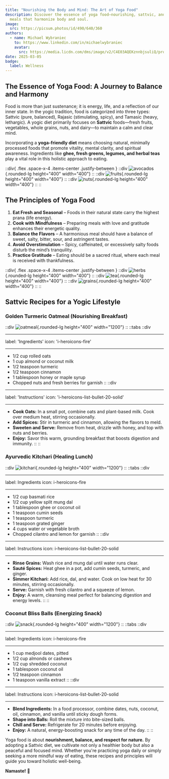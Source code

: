 ```yaml
---
title: "Nourishing the Body and Mind: The Art of Yoga Food"
description: Discover the essence of yoga food—nourishing, sattvic, and balanced
  meals that harmonize body and soul.
image:
  src: https://picsum.photos/id/490/640/360
authors:
  - name: Michael Wybraniec
    to: https://www.linkedin.com/in/michaelwybraniec
    avatar:
      src: https://media.licdn.com/dms/image/v2/C4E03AQEKznnbjsuliQ/profile-displayphoto-shrink_400_400/profile-displayphoto-shrink_400_400/0/1656410796143?e=1746662400&v=beta&t=TGYPBD1jyQlXOab9Whmp8A6CGB2aHX-BtZopFRLYUeU
date: 2025-03-05
badge:
  label: Wellness
---
```


## The Essence of Yoga Food: A Journey to Balance and Harmony

Food is more than just sustenance; it is energy, life, and a reflection of our
inner state. In the yogic tradition, food is categorized into three types:
Sattvic (pure, balanced), Rajasic (stimulating, spicy), and Tamasic (heavy,
lethargic). A yogic diet primarily focuses on **Sattvic** foods—fresh fruits,
vegetables, whole grains, nuts, and dairy—to maintain a calm and clear mind.

Incorporating a **yoga-friendly diet** means choosing natural, minimally
processed foods that promote vitality, mental clarity, and spiritual awareness.
Ingredients like **ghee, fresh greens, legumes, and herbal teas** play a vital
role in this holistic approach to eating.

\::div{ .flex .space-x-4 .items-center .justify-between } ::div
![avocados](https://picsum.photos/id/75/400/400){.rounded-lg height="400" width="400"} :: ::div ![fruits](https://picsum.photos/id/82/400/400){.rounded-lg height="400" width="400"} :: ::div
![nuts](https://picsum.photos/id/102/400/400){.rounded-lg height="400" width="400"} :: ::

## The Principles of Yoga Food

1. **Eat Fresh and Seasonal** – Foods in their natural state carry the highest
   prana (life energy).
2. **Cook with Mindfulness** – Preparing meals with love and gratitude enhances
   their energetic quality.
3. **Balance the Flavors** – A harmonious meal should have a balance of sweet,
   salty, bitter, sour, and astringent tastes.
4. **Avoid Overstimulation** – Spicy, caffeinated, or excessively salty foods
   disturb the mind’s tranquility.
5. **Practice Gratitude** – Eating should be a sacred ritual, where each meal is
   received with thankfulness.

\::div{ .flex .space-x-4 .items-center .justify-between } ::div
![herbs](https://picsum.photos/id/107/400/400){.rounded-lg height="400" width="400"} :: ::div ![tea](https://picsum.photos/id/225/400/400){.rounded-lg height="400" width="400"} :: ::div
![grains](https://picsum.photos/id/306/400/400){.rounded-lg height="400" width="400"} :: ::

## Sattvic Recipes for a Yogic Lifestyle

### **Golden Turmeric Oatmeal** (Nourishing Breakfast)

\::div ![oatmeal](https://picsum.photos/id/615/1200/400){.rounded-lg height="400" width="1200"} :: ::tabs ::div

---

label: 'Ingredients' icon: 'i-heroicons-fire'

---

- 1/2 cup rolled oats
- 1 cup almond or coconut milk
- 1/2 teaspoon turmeric
- 1/2 teaspoon cinnamon
- 1 tablespoon honey or maple syrup
- Chopped nuts and fresh berries for garnish :: ::div

---

label: 'Instructions' icon: 'i-heroicons-list-bullet-20-solid'

---

- **Cook Oats:** In a small pot, combine oats and plant-based milk. Cook over
  medium heat, stirring occasionally.
- **Add Spices:** Stir in turmeric and cinnamon, allowing the flavors to meld.
- **Sweeten and Serve:** Remove from heat, drizzle with honey, and top with nuts
  and berries.
- **Enjoy:** Savor this warm, grounding breakfast that boosts digestion and
  immunity. :: ::

### **Ayurvedic Kitchari** (Healing Lunch)

\::div ![kitchari](https://picsum.photos/id/686/1200/400){.rounded-lg height="400" width="1200"} :: ::tabs ::div

---

label: Ingredients icon: i-heroicons-fire

---

- 1/2 cup basmati rice
- 1/2 cup yellow split mung dal
- 1 tablespoon ghee or coconut oil
- 1 teaspoon cumin seeds
- 1 teaspoon turmeric
- 1 teaspoon grated ginger
- 4 cups water or vegetable broth
- Chopped cilantro and lemon for garnish :: ::div

---

label: Instructions icon: i-heroicons-list-bullet-20-solid

---

- **Rinse Grains:** Wash rice and mung dal until water runs clear.
- **Sauté Spices:** Heat ghee in a pot, add cumin seeds, turmeric, and ginger.
- **Simmer Kitchari:** Add rice, dal, and water. Cook on low heat for 30
  minutes, stirring occasionally.
- **Serve:** Garnish with fresh cilantro and a squeeze of lemon.
- **Enjoy:** A warm, cleansing meal perfect for balancing digestion and energy
  levels. :: ::

### **Coconut Bliss Balls** (Energizing Snack)

\::div ![snack](https://picsum.photos/id/292/1200/400){.rounded-lg height="400" width="1200"} :: ::tabs ::div

---

label: Ingredients icon: i-heroicons-fire

---

- 1 cup medjool dates, pitted
- 1/2 cup almonds or cashews
- 1/2 cup shredded coconut
- 1 tablespoon coconut oil
- 1/2 teaspoon cinnamon
- 1 teaspoon vanilla extract :: ::div

---

label: Instructions icon: i-heroicons-list-bullet-20-solid

---

- **Blend Ingredients:** In a food processor, combine dates, nuts, coconut, oil,
  cinnamon, and vanilla until sticky dough forms.
- **Shape into Balls:** Roll the mixture into bite-sized balls.
- **Chill and Serve:** Refrigerate for 20 minutes before enjoying.
- **Enjoy:** A natural, energy-boosting snack for any time of the day. :: ::

Yoga food is about **nourishment, balance, and respect for nature.** By adopting
a Sattvic diet, we cultivate not only a healthier body but also a peaceful and
focused mind. Whether you're practicing yoga daily or simply seeking a more
mindful way of eating, these recipes and principles will guide you toward
holistic well-being.

**Namaste!** 🙏
